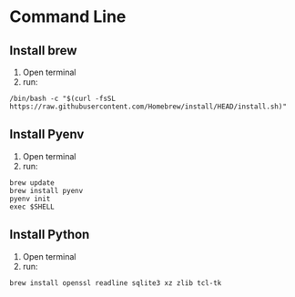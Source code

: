 # Command Line

## Install brew

1. Open terminal
2. run:

````
/bin/bash -c "$(curl -fsSL https://raw.githubusercontent.com/Homebrew/install/HEAD/install.sh)"
````

## Install Pyenv

1. Open terminal
2. run:

````
brew update
brew install pyenv
pyenv init
exec $SHELL
````


## Install Python
1. Open terminal
2. run:

````
brew install openssl readline sqlite3 xz zlib tcl-tk
````

